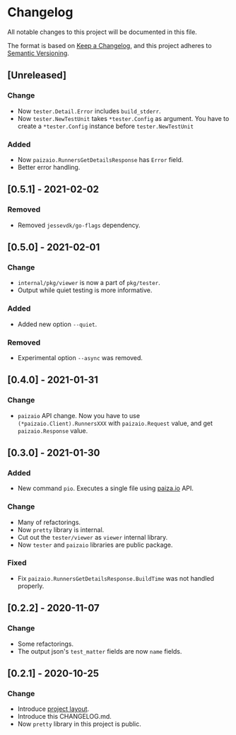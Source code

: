# Changelog

All notable changes to this project will be documented in this file.

The format is based on [Keep a Changelog](https://keepachangelog.com/en/1.0.0/),
and this project adheres to [Semantic Versioning](https://semver.org/spec/v2.0.0.html).

## [Unreleased]

### Change

- Now `tester.Detail.Error` includes `build_stderr`.
- Now `tester.NewTestUnit` takes `*tester.Config` as argument. You have to create a `*tester.Config` instance before `tester.NewTestUnit`

### Added

- Now `paizaio.RunnersGetDetailsResponse` has `Error` field.
- Better error handling.

## [0.5.1] - 2021-02-02

### Removed

- Removed `jessevdk/go-flags` dependency.

## [0.5.0] - 2021-02-01

### Change

- `internal/pkg/viewer` is now a part of `pkg/tester`.
- Output while quiet testing is more informative.

### Added

- Added new option `--quiet`.

### Removed

- Experimental option `--async` was removed.

## [0.4.0] - 2021-01-31

### Change

- `paizaio` API change. Now you have to use `(*paizaio.Client).RunnersXXX` with `paizaio.Request` value, and get `paizaio.Response` value.

## [0.3.0] - 2021-01-30

### Added

- New command `pio`. Executes a single file using [paiza.io](https://paiza.io) API.

### Change

- Many of refactorings.
- Now `pretty` library is internal.
- Cut out the `tester/viewer` as `viewer` internal library.
- Now `tester` and `paizaio` libraries are public package.

### Fixed

- Fix `paizaio.RunnersGetDetailsResponse.BuildTime` was not handled properly.

## [0.2.2] - 2020-11-07

### Change

- Some refactorings.
- The output json's `test_matter` fields are now `name` fields.

## [0.2.1] - 2020-10-25

### Change

- Introduce [project layout](https://github.com/golang-standards/project-layout).
- Introduce this CHANGELOG.md.
- Now `pretty` library in this project is public.
